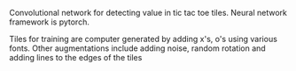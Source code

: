 Convolutional network for detecting value in tic tac toe tiles. Neural network framework is pytorch.

Tiles for training are computer generated by adding x's, o's using various fonts.
Other augmentations include adding noise, random rotation and adding lines to the edges of the tiles
